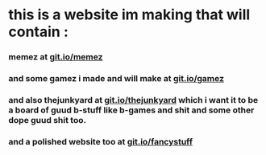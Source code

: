 # this is a website im making that will contain :

### memez at <a href="https://git.io/memez">git.io/memez</a>

### and some gamez i made and will make at <a href="https://git.io/gamez">git.io/gamez</a>

### and also thejunkyard at <a href="https://git.io/thejunkyard">git.io/thejunkyard</a> which i want it to be a board of guud b-stuff like b-games and shit and some other dope guud shit too.

### and a polished website too at <a href="https://git.io/fancystuff">git.io/fancystuff</a>
